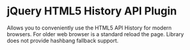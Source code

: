 # jQuery HTML5 History API Plugin

Allows you to conveniently use the HTML5 API History for modern browsers.
For older web browser is a standard reload the page. 
Library does not provide hashbang fallback support.

